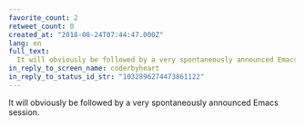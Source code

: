 ```yaml
---
favorite_count: 2
retweet_count: 0
created_at: "2018-08-24T07:44:47.000Z"
lang: en
full_text:
  It will obviously be followed by a very spontaneously announced Emacs session.
in_reply_to_screen_name: coderbyheart
in_reply_to_status_id_str: "1032896274473861122"
---
```


It will obviously be followed by a very spontaneously announced Emacs session.
